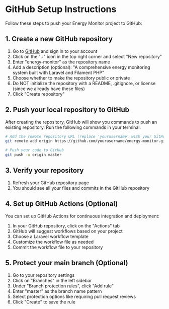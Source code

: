 # GitHub Setup Instructions

Follow these steps to push your Energy Monitor project to GitHub:

## 1. Create a new GitHub repository

1. Go to [GitHub](https://github.com/) and sign in to your account
2. Click on the "+" icon in the top right corner and select "New repository"
3. Enter "energy-monitor" as the repository name
4. Add a description (optional): "A comprehensive energy monitoring system built with Laravel and Filament PHP"
5. Choose whether to make the repository public or private
6. Do NOT initialize the repository with a README, .gitignore, or license (since we already have these files)
7. Click "Create repository"

## 2. Push your local repository to GitHub

After creating the repository, GitHub will show you commands to push an existing repository. Run the following commands in your terminal:

```bash
# Add the remote repository URL (replace 'yourusername' with your GitHub username)
git remote add origin https://github.com/yourusername/energy-monitor.git

# Push your code to GitHub
git push -u origin master
```

## 3. Verify your repository

1. Refresh your GitHub repository page
2. You should see all your files and commits in the GitHub repository

## 4. Set up GitHub Actions (Optional)

You can set up GitHub Actions for continuous integration and deployment:

1. In your GitHub repository, click on the "Actions" tab
2. GitHub will suggest workflows based on your project
3. Choose a Laravel workflow template
4. Customize the workflow file as needed
5. Commit the workflow file to your repository

## 5. Protect your main branch (Optional)

1. Go to your repository settings
2. Click on "Branches" in the left sidebar
3. Under "Branch protection rules", click "Add rule"
4. Enter "master" as the branch name pattern
5. Select protection options like requiring pull request reviews
6. Click "Create" to save the rule